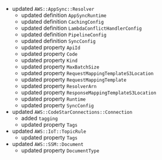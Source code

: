 - updated `AWS::AppSync::Resolver`
  - updated definition `AppSyncRuntime`
  - updated definition `CachingConfig`
  - updated definition `LambdaConflictHandlerConfig`
  - updated definition `PipelineConfig`
  - updated definition `SyncConfig`
  - updated property `ApiId`
  - updated property `Code`
  - updated property `Kind`
  - updated property `MaxBatchSize`
  - updated property `RequestMappingTemplateS3Location`
  - updated property `RequestMappingTemplate`
  - updated property `ResolverArn`
  - updated property `ResponseMappingTemplateS3Location`
  - updated property `Runtime`
  - updated property `SyncConfig`
- updated `AWS::CodeStarConnections::Connection`
  - added `tagging`
  - updated property `Tags`
- updated `AWS::IoT::TopicRule`
  - updated property `Tags`
- updated `AWS::SSM::Document`
  - updated property `DocumentType`

